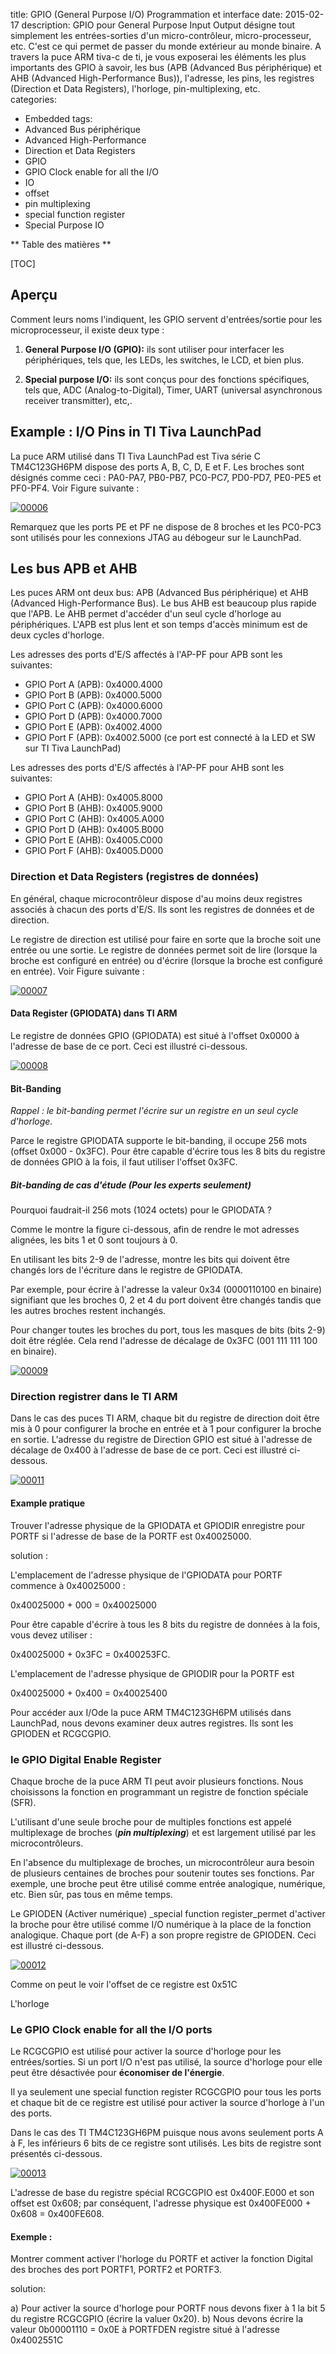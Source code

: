 title: GPIO (General Purpose I/O) Programmation et interface
date: 2015-02-17
description: GPIO pour General Purpose Input Output désigne tout simplement les entrées-sorties d'un micro-contrôleur, micro-processeur, etc. C'est ce qui permet de passer du monde extérieur au monde binaire. A travers la puce ARM tiva-c de ti, je vous exposerai les éléments les plus importants des GPIO à savoir, les bus (APB (Advanced Bus périphérique) et AHB (Advanced High-Performance Bus)), l'adresse, les pins, les registres (Direction et Data Registers), l'horloge, pin-multiplexing, etc.    
categories:
- Embedded
tags:
- Advanced Bus périphérique
- Advanced High-Performance
- Direction et Data Registers
- GPIO
- GPIO Clock enable for all the I/O
- IO
- offset
- pin multiplexing
- special function register
- Special Purpose IO

** Table des matières **

[TOC]

## Aperçu

Comment leurs noms l'indiquent, les GPIO servent d'entrées/sortie pour les microprocesseur, il existe deux type :

1. **General Purpose I/O (GPIO):** ils sont utiliser pour interfacer les périphériques, tels que, les LEDs, les switches, le LCD, et bien plus.

2. **Special purpose I/O:** ils sont conçus pour des fonctions spécifiques, tels que, ADC (Analog-to-Digital), Timer, UART (universal asynchronous receiver transmitter), etc,.




## Example : I/O Pins in TI Tiva LaunchPad

La puce ARM utilisé dans TI Tiva LaunchPad est Tiva série C TM4C123GH6PM dispose des ports A, B, C, D, E et F. Les broches sont désignés comme ceci : PA0-PA7, PB0-PB7, PC0-PC7, PD0-PD7, PE0-PE5 et PF0-PF4. Voir Figure suivante :

[![00006](http://www.embarquez-vous.fr/wp-content/uploads/2015/02/00006.jpeg)](http://www.embarquez-vous.fr/wp-content/uploads/2015/02/00006.jpeg)

Remarquez que les ports PE et PF ne dispose de 8 broches et les PC0-PC3 sont utilisés pour les connexions JTAG au débogeur sur le LaunchPad.


## Les bus APB et AHB

Les puces ARM ont deux bus: APB (Advanced Bus périphérique) et AHB (Advanced High-Performance Bus). Le bus AHB est beaucoup plus rapide que l'APB. Le AHB permet d'accéder d'un seul cycle d'horloge au  périphériques. L'APB est plus lent et son temps d'accès minimum est de deux cycles d'horloge.

Les adresses des ports d'E/S affectés à l'AP-PF pour APB sont les suivantes:

* GPIO Port A (APB): 0x4000.4000	
* GPIO Port B (APB): 0x4000.5000
* GPIO Port C (APB): 0x4000.6000
* GPIO Port D (APB): 0x4000.7000
* GPIO Port E (APB): 0x4002.4000
* GPIO Port F (APB): 0x4002.5000 (ce port est connecté à la LED et SW sur TI Tiva LaunchPad)


Les adresses des ports d'E/S affectés à l'AP-PF pour AHB sont les suivantes:

* GPIO Port A (AHB): 0x4005.8000
* GPIO Port B (AHB): 0x4005.9000
* GPIO Port C (AHB): 0x4005.A000
* GPIO Port D (AHB): 0x4005.B000
* GPIO Port E (AHB): 0x4005.C000
* GPIO Port F (AHB): 0x4005.D000




### Direction et Data Registers (registres de données)


En général, chaque microcontrôleur dispose d'au moins deux registres associés à chacun des ports d'E/S. Ils sont les registres de données et de direction.

Le registre de direction est utilisé pour faire en sorte que la broche soit une entrée ou une sortie. Le registre de données permet soit de lire (lorsque la broche est configuré en entrée) ou d'écrire (lorsque la broche est configuré en entrée). Voir Figure suivante :

[![00007](http://www.embarquez-vous.fr/wp-content/uploads/2015/02/00007.jpeg)](http://www.embarquez-vous.fr/wp-content/uploads/2015/02/00007.jpeg)




#### Data Register (GPIODATA) dans TI ARM

Le registre de données GPIO (GPIODATA) est situé à l'offset 0x0000 à l'adresse de base de ce port. Ceci est illustré ci-dessous.

[![00008](http://www.embarquez-vous.fr/wp-content/uploads/2015/02/00008.jpeg)](http://www.embarquez-vous.fr/wp-content/uploads/2015/02/00008.jpeg)


#### Bit-Banding


_Rappel : le bit-banding permet l'écrire sur un registre en un seul cycle d'horloge._

Parce le registre GPIODATA supporte le bit-banding, il occupe 256 mots (offset 0x000 - 0x3FC). Pour être capable d'écrire tous les 8 bits du registre de données GPIO à la fois, il faut utiliser l'offset 0x3FC.


##### Bit-banding de cas d'étude (Pour les experts seulement)

Pourquoi faudrait-il 256 mots (1024 octets) pour le GPIODATA ?

Comme le montre la figure ci-dessous, afin de rendre le mot adresses alignées, les bits 1 et 0 sont toujours à 0.

En utilisant les bits 2-9 de l'adresse, montre les bits qui doivent être changés lors de l'écriture dans le registre de GPIODATA.

Par exemple, pour écrire à l'adresse la valeur 0x34 (0000110100 en binaire) signifiant que les broches 0, 2 et 4 du port doivent être changés tandis que les autres broches restent inchangés.

Pour changer toutes les broches du port, tous les masques de bits (bits 2-9) doit être réglée. Cela rend l'adresse de décalage de 0x3FC (001 111 111 100 en binaire).

[![00009](http://www.embarquez-vous.fr/wp-content/uploads/2015/02/00009.jpeg)](http://www.embarquez-vous.fr/wp-content/uploads/2015/02/00009.jpeg)



### Direction registrer dans le TI ARM

Dans le cas des puces TI ARM, chaque bit du registre de direction doit être mis à 0 pour configurer la broche en entrée et à 1 pour configurer la broche en sortie. L'adresse du registre de Direction GPIO est situé à l'adresse de décalage de 0x400 à l'adresse de base de ce port. Ceci est illustré ci-dessous.

[![00011](http://www.embarquez-vous.fr/wp-content/uploads/2015/02/00011.jpeg)](http://www.embarquez-vous.fr/wp-content/uploads/2015/02/00011.jpeg)


#### Example pratique
Trouver l'adresse physique de la GPIODATA et GPIODIR enregistre pour PORTF si l'adresse de base de la PORTF est 0x40025000.

solution :

L'emplacement de l'adresse physique de l'GPIODATA pour PORTF commence à 0x40025000 :

0x40025000 + 000 = 0x40025000

Pour être capable d'écrire à tous les 8 bits du registre de données à la fois, vous devez utiliser :

0x40025000 + 0x3FC = 0x400253FC.

L'emplacement de l'adresse physique de GPIODIR pour la PORTF est

0x40025000 + 0x400 = 0x40025400

Pour accéder aux I/Ode la puce ARM TM4C123GH6PM utilisés dans LaunchPad, nous devons examiner deux autres registres. Ils sont les GPIODEN et RCGCGPIO.


### le GPIO Digital Enable Register
Chaque broche de la puce ARM TI peut avoir plusieurs fonctions. Nous choisissons la fonction en programmant un registre de fonction spéciale (SFR).

L'utilisant d'une seule broche pour de multiples fonctions est appelé multiplexage de broches (***pin multiplexing***) et est largement utilisé par les microcontrôleurs.

En l'absence du multiplexage de broches, un microcontrôleur aura besoin de plusieurs centaines de broches pour soutenir toutes ses fonctions. Par exemple, une broche peut être utilisé comme entrée analogique, numérique, etc. Bien sûr, pas tous en même temps.

Le GPIODEN (Activer numérique) _special function register_permet d'activer la broche pour être utilisé comme I/O numérique à la place de la fonction analogique. Chaque port (de A-F) a son propre registre de GPIODEN. Ceci est illustré ci-dessous.

[![00012](http://www.embarquez-vous.fr/wp-content/uploads/2015/02/00012.jpeg)](http://www.embarquez-vous.fr/wp-content/uploads/2015/02/00012.jpeg)

Comme on peut le voir l'offset de ce registre est 0x51C

L'horloge


### Le GPIO Clock enable for all the I/O ports

Le RCGCGPIO est utilisé pour activer la source d'horloge pour les entrées/sorties. Si un port I/O n'est pas utilisé, la source d'horloge pour elle peut être désactivée pour **économiser de l'énergie**.

Il ya seulement une special function register RCGCGPIO pour tous les ports et chaque bit de ce registre est utilisé pour activer la source d'horloge à l'un des ports.

Dans le cas des TI TM4C123GH6PM puisque nous avons seulement ports A à F, les inférieurs 6 bits de ce registre sont utilisés. Les bits de registre sont présentés ci-dessous.

[![00013](http://www.embarquez-vous.fr/wp-content/uploads/2015/02/00013.jpeg)](http://www.embarquez-vous.fr/wp-content/uploads/2015/02/00013.jpeg)

L'adresse de base du registre spécial RCGCGPIO est 0x400F.E000 et son offset est 0x608; par conséquent, l'adresse physique est 0x400FE000 + 0x608 = 0x400FE608.


#### Exemple :


Montrer comment activer l'horloge du PORTF et activer la fonction Digital des broches des port PORTF1, PORTF2 et PORTF3.

solution:

a) Pour activer la source d'horloge pour PORTF nous devons fixer à 1 la bit 5 du registre RCGCGPIO (écrire la valuer 0x20).
b) Nous devons écrire la valeur 0b00001110 = 0x0E à PORTFDEN registre situé à l'adresse 0x4002551C




